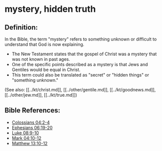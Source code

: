 # mystery, hidden truth #

## Definition: ##

In the Bible, the term "mystery" refers to something unknown or difficult to understand that God is now explaining.

* The New Testament states that the gospel of Christ was a mystery that was not known in past ages.
* One of the specific points described as a mystery is that Jews and Gentiles would be equal in Christ.
* This term could also be translated as "secret" or "hidden things" or "something unknown."

(See also: [[../kt/christ.md]], [[../other/gentile.md]], [[../kt/goodnews.md]], [[../other/jew.md]], [[../kt/true.md]])

## Bible References: ##

* [Colossians 04:2-4](en/tn/col/help/04/02)
* [Ephesians 06:19-20](en/tn/eph/help/06/19)
* [Luke 08:9-10](en/tn/luk/help/08/09)
* [Mark 04:10-12](en/tn/mrk/help/04/10)
* [Matthew 13:10-12](en/tn/mat/help/13/10)